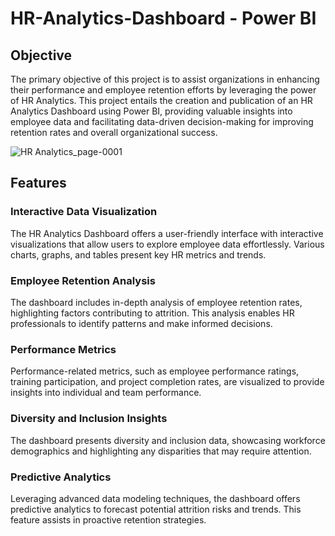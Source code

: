 # HR-Analytics-Dashboard - Power BI

## Objective
The primary objective of this project is to assist organizations in enhancing their performance and employee retention efforts by leveraging the power of HR Analytics. This project entails the creation and publication of an HR Analytics Dashboard using Power BI, providing valuable insights into employee data and facilitating data-driven decision-making for improving retention rates and overall organizational success.

![HR Analytics_page-0001](https://github.com/therealyash/HR-Analytics-Dashboard/assets/114616305/2cdd0549-9eea-4e07-9394-12c7a9d5c454)

## Features
### Interactive Data Visualization 
The HR Analytics Dashboard offers a user-friendly interface with interactive visualizations that allow users to explore employee data effortlessly. Various charts, graphs, and tables present key HR metrics and trends.

### Employee Retention Analysis 
The dashboard includes in-depth analysis of employee retention rates, highlighting factors contributing to attrition. This analysis enables HR professionals to identify patterns and make informed decisions.

### Performance Metrics 
Performance-related metrics, such as employee performance ratings, training participation, and project completion rates, are visualized to provide insights into individual and team performance.

### Diversity and Inclusion Insights
The dashboard presents diversity and inclusion data, showcasing workforce demographics and highlighting any disparities that may require attention.

### Predictive Analytics 
Leveraging advanced data modeling techniques, the dashboard offers predictive analytics to forecast potential attrition risks and trends. This feature assists in proactive retention strategies.
